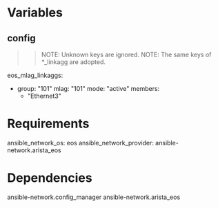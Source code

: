 # Variables
## config
>>NOTE: Unknown keys are ignored.
>>NOTE: The same keys of *_linkagg are adopted.

eos_mlag_linkaggs:
  - group: "101"
    mlag: "101"
    mode: "active"
    members:
      - "Ethernet3"

# Requirements
ansible_network_os: eos
ansible_network_provider: ansible-network.arista_eos

# Dependencies
ansible-network.config_manager
ansible-network.arista_eos